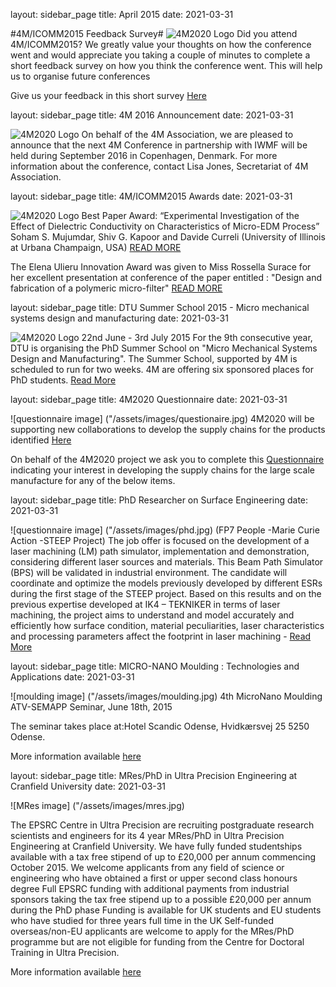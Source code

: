 layout: sidebar_page
title: April 2015
date: 2021-03-31

#4M/ICOMM2015 Feedback Survey#
![4M2020 Logo]("/assets/images/feedback.jpg)
Did you attend 4M/ICOMM2015?
We greatly value your thoughts on how the conference went and would appreciate you taking a couple of minutes to complete a short feedback survey on how you think the conference went. This will help us to organise future conferences

Give us your feedback in this short survey [Here](http://www.4m-icomm-2015.polimi.it/travel_fund.php)


layout: sidebar_page
title: 4M 2016 Announcement
date: 2021-03-31

![4M2020 Logo]("/assets/images/2016-conference.jpg)
On behalf of the 4M Association, we are pleased to announce that the next 4M Conference in partnership with IWMF will be held during September 2016 in Copenhagen, Denmark.  For more information about the conference, contact Lisa Jones, Secretariat of 4M Association.


layout: sidebar_page
title: 4M/ICOMM2015 Awards
date: 2021-03-31

![4M2020 Logo]("/assets/images/best-paper.jpg) 
Best Paper Award: “Experimental Investigation of the Effect of Dielectric Conductivity on Characteristics of Micro-EDM Process” Soham S. Mujumdar, Shiv G. Kapoor and Davide Curreli (University of Illinois at Urbana Champaign, USA) [READ MORE](/conference/2015.html)

The Elena Ulieru Innovation Award was given to Miss Rossella Surace for her excellent presentation at conference of the paper entitled :  "Design and fabrication of a polymeric micro-filter" [READ MORE](/contents/Elena-Ulieru-Innovation-Award.html)

layout: sidebar_page
title:  DTU Summer School 2015 - Micro mechanical  systems design and manufacturing
date: 2021-03-31

![4M2020 Logo]("/assets/images/dtu.jpg) 
22nd June - 3rd July 2015
For the 9th consecutive year, DTU is organising the PhD Summer School on "Micro Mechanical Systems Design and Manufacturing". The Summer School, supported by 4M is scheduled to run for two weeks. 4M are offering six sponsored places for PhD students. [Read More](http://www.conferencemanager.dk/mppsummerschool2015)


layout: sidebar_page
title: 4M2020 Questionnaire
date: 2021-03-31

![questionnaire image] ("/assets/images/questionaire.jpg)
4M2020 will be supporting new collaborations to develop the supply chains for the products identified [Here](http://www.4m2020.eu/open-innovation-portal/high-priority-products)
 

On behalf of the 4M2020 project we ask you to complete this [Questionnaire](http://www.4m2020.eu/images/4M2020%20Questionnaire%20for%20Milano.docx) indicating your interest in developing the supply chains for the large scale manufacture for any of the below items.  


layout: sidebar_page
title: PhD Researcher on Surface Engineering
date: 2021-03-31

![questionnaire image] ("/assets/images/phd.jpg)
(FP7 People -Marie Curie Action -STEEP Project)
The job offer is focused on the development of a laser machining (LM) path simulator, implementation and demonstration, considering different laser sources and materials. This Beam Path Simulator (BPS) will be validated in industrial environment. The candidate will coordinate and optimize the models previously developed by different ESRs during the first stage of the STEEP project. Based on this results and on the previous expertise developed at IK4 – TEKNIKER in terms of laser machining, the project aims to understand and model accurately and efficiently how surface condition, material peculiarities, laser characteristics and processing parameters affect the footprint in laser machining - [Read More](http://ec.europa.eu/euraxess/index.cfm/jobs/jobDetails/33967154)


layout: sidebar_page
title: MICRO-NANO Moulding : Technologies and Applications
date: 2021-03-31

![moulding image] ("/assets/images/moulding.jpg)
4th MicroNano Moulding ATV-SEMAPP Seminar, June 18th, 2015
 
The seminar takes place at:Hotel Scandic Odense, Hvidkærsvej 25 5250 Odense.

More information available [here](http://www.atv-semapp.dk/arr2015/150618_MicroNanoMould/pg_MicNanoJune15.html)


layout: sidebar_page
title: MRes/PhD in Ultra Precision Engineering at Cranfield University
date: 2021-03-31

![MRes image] ("/assets/images/mres.jpg)

The EPSRC Centre in Ultra Precision are recruiting postgraduate research scientists and engineers for its 4 year MRes/PhD in Ultra Precision Engineering at Cranfield University.  We have fully funded studentships available with a tax free stipend of up to £20,000 per annum commencing October 2015.
We welcome applicants from any field of science or engineering who have obtained a first or upper second class honours degree
Full EPSRC funding with additional payments from industrial sponsors taking the tax free stipend up to a possible £20,000 per annum during the PhD phase
Funding is available for UK students and EU students who have studied for three years full time in the UK
Self-funded overseas/non-EU applicants are welcome to apply for the MRes/PhD programme but are not eligible for funding from the Centre for Doctoral Training in Ultra Precision.

More information available [here](http://www.ultraprecision.org/research/vacancies/)